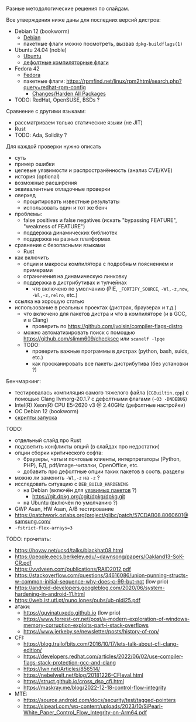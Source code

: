 Разные методологические решения по слайдам.

Все утверждения ниже даны для последних версий дистров:
  - Debian 12 (bookworm)
    * [Debian](https://wiki.debian.org/HardeningWalkthrough#Selecting_security_hardening_options)
    * пакетные флаги можно посмотреть, вызвав `dpkg-buildflags(1)`
  - Ubuntu 24.04 (noble)
    * [Ubuntu](https://wiki.ubuntu.com/Security/Features)
    * [дефолтные компиляторные флаги](https://wiki.ubuntu.com/ToolChain/CompilerFlags)
  - Fedora 42
    * [Fedora](https://fedoraproject.org/wiki/Security_Features_Matrix)
    * пакетные флаги: https://rpmfind.net/linux/rpm2html/search.php?query=redhat-rpm-config
      + [Changes/Harden All Packages](https://fedoraproject.org/wiki/Changes/Harden_All_Packages)
  - TODO: RedHat, OpenSUSE, BSDs ?

Сравнение с другими языками:
  - рассматриваем только статические языки (не JIT)
  - Rust
  - TODO: Ada, Solidity ?

Для каждой проверки нужно описать
  - суть
  - пример ошибки
  - целевые уязвимости и распространённость (анализ CVE/KVE)
  - история (optional)
  - возможные расширения
  - эквивалентные отладочные проверки
  - оверхед
    * процитировать известные результаты
    * использовать один и тот же бенч
  - проблемы:
    * false positives и false negatives (искать "bypassing FEATURE", "weakness of FEATURE")
    * поддержка динамических библиотек
    * поддержка на разных платформах
  - сравнение с безопасными языками
    * Rust
  - как включить
    * опции и макросы компилятора с подробным пояснением и примерами
    * ограничения на динамическую линковку
    * поддержка в дистрибутивах и тулчейнах
      + что включено по умолчанию (PIE, `_FORTIFY_SOURCE`, `-Wl,-z,now`, `-Wl,-z,relro`, etc.)
  - ссылка на хорошую статью
  - использование в реальных проектах (дистрах, браузерах и т.д.)
    * что включено для пакетов дистра и что в компиляторе (и в GCC, и в Clang)
      + проверить по https://github.com/jvoisin/compiler-flags-distro
    * можно автоматизировать поиск с помощью https://github.com/slimm609/checksec или `scanelf -lpqe`
    * TODO:
      + проверить важные программы в дистрах (python, bash, suids, etc.)
      + как просканировать все пакеты дистрибутива (без установки ?)

Бенчмаркинг:
  - тестировалась компиляция самого тяжелого файла (`CGBuiltin.cpp`) с помощью Clang llvmorg-20.1.7 с дефолтными флагами (`-O3 -DNDEBUG`)
  - Intel(R) Xeon(R) CPU E5-2620 v3 @ 2.40GHz (дефолтные настройки)
  - ОС Debian 12 (bookworm)
  - [скрипты запуска](bench)

TODO:
  - отдельный слайд про Rust
  - подсветить конфликты опций (в слайдах про недостатки)
  - опции сборки критического софта:
    * браузеры, чаты и почтовые клиенты, интерпретаторы (Python, PHP), БД, pdf/image-читалки, OpenOffice, etc.
    * добавить про дефолтные опции таких пакетов в соотв. разделы
  - можно ли заменить `-Wl,-z` на `-z` ?
  - исследовать ситуацию с `DEB_BUILD_HARDENING`
    * на Debian (включён для [уязвимых пакетов](https://wiki.debian.org/ReleaseGoals/SecurityHardeningBuildFlags) ?)
      + https://git.dpkg.org/cgit/dpkg/dpkg.git
    * на Ubuntu (включён по умолчанию ?)
  - GWP Asan, HW Asan, A/B тестирование
  - https://patchwork.ozlabs.org/project/glibc/patch/57CDAB08.8060601@samsung.com/
  - `-fstrict-flex-arrays=3`

TODO: прочитать:
  - https://hovav.net/ucsd/talks/blackhat08.html
  - https://people.eecs.berkeley.edu/~dawnsong/papers/Oakland13-SoK-CR.pdf
  - https://vvdveen.com/publications/RAID2012.pdf
  - https://stackoverflow.com/questions/34616086/union-punning-structs-w-common-initial-sequence-why-does-c-99-but-not (low prio)
  - https://android-developers.googleblog.com/2020/06/system-hardening-in-android-11.html
  - https://web.ist.utl.pt/nuno.lopes/pubs/ub-pldi25.pdf
  - атаки:
    * https://guyinatuxedo.github.io (low prio)
    * https://www.forrest-orr.net/post/a-modern-exploration-of-windows-memory-corruption-exploits-part-i-stack-overflows
    * https://www.jerkeby.se/newsletter/posts/history-of-rop/
  - CFI:
    * https://blog.trailofbits.com/2016/10/17/lets-talk-about-cfi-clang-edition/
    * https://developers.redhat.com/articles/2022/06/02/use-compiler-flags-stack-protection-gcc-and-clang
    * https://lwn.net/Articles/856514/
    * https://nebelwelt.net/blog/20181226-CFIeval.html
    * https://struct.github.io/cross_dso_cfi.html
    * https://maskray.me/blog/2022-12-18-control-flow-integrity
  - MTE:
    * https://source.android.com/docs/security/test/tagged-pointers
    * https://sipearl.com/wp-content/uploads/2023/10/SiPearl-White_Paper_Control_Flow_Integrity-on-Arm64.pdf
